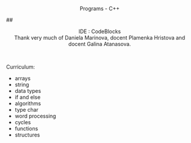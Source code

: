 <p align="center">
Programs - C++
</p>
##
<p align="center">
IDE : CodeBlocks <br>
Thank very much of Daniela Marinova, docent Plamenka Hristova and docent Galina Atanasova.
</p>
<!-- <p align="center"> -->
<br>
<p>Curriculum:</p>
<ul>
  <li>arrays</li>
  <li>string</li>
  <li>data types</li>
  <li>if and else</li>
  <li>algorithms</li>
  <li>type char</li>
  <li>word processing</li>
  <li>cycles</li>
  <li>functions</li>
  <li>structures</li>
</ul>
<!-- </p> -->
</p>
